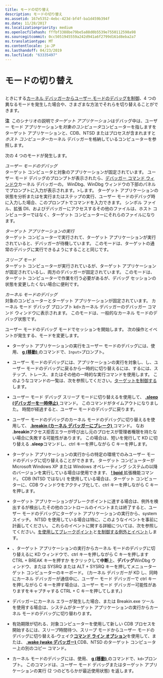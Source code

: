 ```yaml
---
title: モードの切り替え
description: モードの切り替え
ms.assetid: 167e5352-4ebc-423d-bf4f-ba1d459b394f
ms.date: 11/28/2017
ms.localizationpriority: medium
ms.openlocfilehash: fffbf3388be79be5a88d0b5539e7550112598a98
ms.sourcegitcommit: 0cc5051945559a242d941a6f2799d161d8eba2a7
ms.translationtype: MT
ms.contentlocale: ja-JP
ms.lasthandoff: 04/23/2019
ms.locfileid: "63335497"
---
```

# <a name="switching-modes"></a>モードの切り替え


## <span id="ddk_opening_a_crash_dump_dbg"></span><span id="DDK_OPENING_A_CRASH_DUMP_DBG"></span>


ときにする[カーネル デバッガーからユーザー モードのデバッグを制御](controlling-the-user-mode-debugger-from-the-kernel-debugger.md)、4 つの異なるモードを発生した場合や、さまざまな方法でそれらを切り替えることができます。

**注**  このシナリオの説明で*ターゲット アプリケーション*はデバッグ中は、ユーザー モード アプリケーションを*対象のコンピュータ*コンピューターを指しますをターゲット アプリケーションと、CDB、NTSD またはプロセスが含まれますと*ホスト コンピューター*カーネル デバッガーを格納しているコンピューターを参照します。

 

次の 4 つのモードが発生します。

<span id="User-mode_debugging"></span><span id="user-mode_debugging"></span><span id="USER-MODE_DEBUGGING"></span>*ユーザー モードのデバッグ*  
ターゲット コンピュータと対象のアプリケーションが固定されています。 ユーザー モード デバッグのプロンプトが表示されたら、[デバッガー コマンド ウィンドウ](debugger-command-window.md)カーネル デバッガーの。 WinDbg、WinDbg ウィンドウの下部のパネルでプロンプトに入力が表示されます。&gt;します。 ターゲット アプリケーションの状態を分析またはを実行またはステップの実行、ユーザー モードのデバッグ時に入力した場合、このプロンプトでコマンドを入力できます。 シンボル ファイル、拡張 Dll、およびデバッガーにアクセスするその他のファイルは、ホスト コンピューターではなく、ターゲット コンピューターにそれらのファイルになります。

<span id="Target_application_execution"></span><span id="target_application_execution"></span><span id="TARGET_APPLICATION_EXECUTION"></span>*ターゲット アプリケーションの実行*  
ターゲット コンピューターで実行されて、ターゲット アプリケーションが実行されていると、デバッガーが待機しています。 このモードは、ターゲットの通常のデバッグに実行できるようにすることと同じです。

<span id="Sleep_mode"></span><span id="sleep_mode"></span><span id="SLEEP_MODE"></span>*スリープ モード*  
ターゲット コンピューターが実行されているが、ターゲット アプリケーションが固定されているし、両方のデバッガーが固定されています。 このモードは、ターゲット コンピューターで作業を行う必要があるが、デバッグ セッションの状態を変更したくない場合に便利です。

<span id="Kernel-mode_debugging"></span><span id="kernel-mode_debugging"></span><span id="KERNEL-MODE_DEBUGGING"></span>*カーネル モードのデバッグ*  
対象のコンピューターとターゲット アプリケーションが固定されています。 カーネル モード デバッグ プロンプト kd&gt;カーネル デバッガーのデバッガー コマンド ウィンドウに表示されます。 このモードは、一般的なカーネル モードのデバッグ状態です。

ユーザー モードのデバッグ モードでセッションを開始します。 次の操作とイベントが発生する、モードを変更します。

-   ターゲット アプリケーションの実行をユーザー モードのデバッグには、使用、 [ **g (移動)** ](g--go-.md)のコマンドで、`Input>`プロンプト。

-   ユーザー モードのデバッグには、アプリケーションの実行を対象し、し、ユーザー モードのデバッグに戻るから一時的に切り替えるには、するには、ステップ、トレース、またはその他の一時的な実行コマンドを使用します。 このようなコマンドの一覧は、次を参照してください。[ターゲットを制御する](controlling-the-target.md)します。

-   ユーザー モード デバッグ スリープ モードに切り替えるを使用して、 [ **.sleep (デバッガーを一時停止)** ](-sleep--pause-debugger-.md)コマンド。 このコマンドがタイムアウトになりました。 時間が経過すると、ユーザー モードのデバッグに戻ります。

-   ユーザー モードのデバッグのカーネル モードのデバッグに切り替えるを使用して、 [ **.breakin (カーネル デバッガーにブレーク)** ](-breakin--break-to-the-kernel-debugger-.md)コマンド。 なお **.breakin**アクセス拒否エラーが呼び出し元のプロセスが管理者権限を持たない場合に失敗する可能性があります。 この場合は、短いを発行して KD に切り替える **.sleep**コマンドし、ctrl キーを押しながら C キーを押します。

-   ターゲット アプリケーションの実行からの特定の環境でのみユーザー モードのデバッグに切り替えることができます。 ターゲット コンピューターが Microsoft Windows XP または Windows オペレーティング システムの以降のバージョンを実行している場合は使用できます、 [ **! bpid** ](-bpid.md)拡張機能コマンド。 CDB (NTSD ではない) を使用している場合は、ターゲット コンピューターに、CDB ウィンドウをアクティブ化して、ctrl キーを押しながら C キーを押します。

-   ターゲット アプリケーションがブレークポイントに達する場合は、例外を検出するが検出したその他のコントロールのイベントまたは終了すると、ユーザー モードのデバッグにターゲット アプリケーションの実行から、system スイッチ。 NTSD を使用している場合は特に、このようなイベントを事前に計画してください。 これらのイベントに関する詳細については、次を参照してください。[を使用してブレークポイント](using-breakpoints2.md)と[を制御する例外とイベント](controlling-exceptions-and-events.md)します。

-   、ターゲット アプリケーションの実行からカーネル モードのデバッグに切り替えるに KD ウィンドウで、ctrl キーを押しながら C キーを押します CTRL + BREAK キーを押すか をクリックして**中断**上、**デバッグ**WinDbg ウィンドウ、または SYSRQ または ALT + SYSRQ キーを押してメニューターゲット コンピューターのキーボード。 (カーネル デバッガーが KD し、同時にカーネル デバッガーが通信中に、ユーザー モード デバッガーで ctrl キーを押しながら C キーを押す場合は、ユーザー モード デバッガー可能性がありますをキャプチャする CTRL + C キーを押してします。)

-   デバッガーにカーネル エラーが発生した場合、または Breakin.exe ツールを使用する場合は、システムがターゲット アプリケーションの実行からカーネル モードのデバッグに切り替わります。

-   有効期限が切れる、対象コンピューターを使用して新しい CDB プロセスを開始するには、スリープ時間待つ、スリープ モードからユーザー モードのデバッグに切り替える-ウェイク[**コマンド ライン オプション**](cdb-command-line-options.md)を使用して、または、 [ **.wake (wake デバッガー)** ](-wake--wake-debugger-.md) CDB、NTSD のターゲット コンピューター上の別のコピー コマンド。

-   カーネル モードのデバッグには、使用、 [ **g (移動)** ](g--go-.md)のコマンドで、`kd>`プロンプト。 このコマンドは、ユーザー モード デバッグまたはターゲット アプリケーションの実行 (2 つのどちらかが最近使用状態) を返します。

 

 





